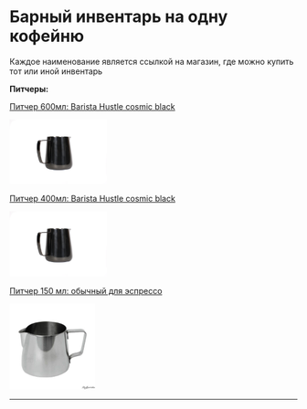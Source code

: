 # Барный инвентарь на одну кофейню

Каждое наименование является ссылкой на магазин, где можно купить тот или иной инвентарь

**Питчеры:**

[Питчер 600мл: Barista Hustle cosmic black](http://cocarcoffee.com/product/precision-milk-pitcher/)

<img src="./Barista_hustle.png" width="170"/>

[Питчер 400мл: Barista Hustle cosmic black](http://cocarcoffee.com/product/precision_milk_pitcher_cosmic_black/)

<img src="./Barista_hustle.png" width="170"/>

[Питчер 150 мл: обычный для эспрессо](https://xn----7sbac0b0bhdkke.xn--p1ai/products/molochnik150)

<img src="./pitcher150.jpg" width="150"/>

----










